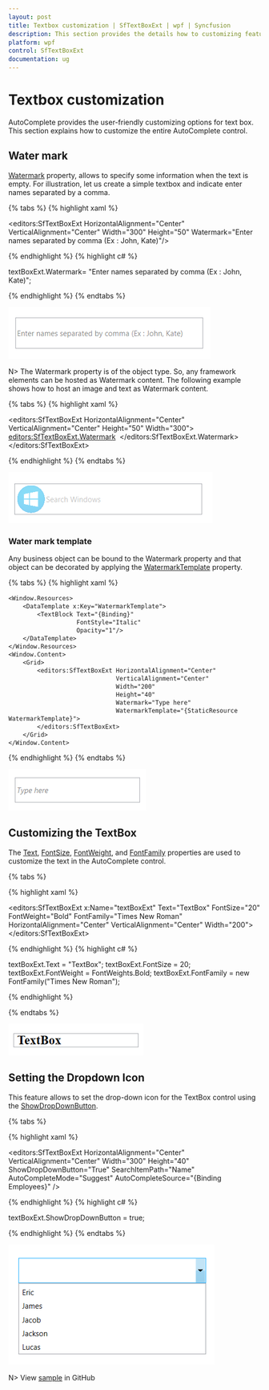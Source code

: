 ```yaml
---
layout: post
title: Textbox customization | SfTextBoxExt | wpf | Syncfusion
description: This section provides the details how to customizing features in WPF SfTextBoxExt control using following properties.
platform: wpf
control: SfTextBoxExt
documentation: ug
---
```


# Textbox customization 

AutoComplete provides the user-friendly customizing options for text box. This section explains how to customize the entire AutoComplete control.


## Water mark 

[Watermark](https://help.syncfusion.com/cr/wpf/Syncfusion.Windows.Controls.Input.SfTextBoxExt.html#Syncfusion_Windows_Controls_Input_SfTextBoxExt_Watermark) property, allows to specify some information when the text is empty. For illustration, let us create a simple textbox and indicate enter names separated by a comma.

{% tabs %}
{% highlight xaml %}

<editors:SfTextBoxExt HorizontalAlignment="Center" 
                      VerticalAlignment="Center" 
                      Width="300" 
                      Height="50"
                      Watermark="Enter names separated by comma (Ex : John, Kate)"/>

{% endhighlight %}
{% highlight c# %}

textBoxExt.Watermark= "Enter names separated by comma (Ex : John, Kate)";

{% endhighlight %}
{% endtabs %}

![Watermark_Text](Textbox_customization_images/Watermark.png)

N> The Watermark property is of the object type. So, any framework elements can be hosted as Watermark content. The following example shows how to host an image and text as Watermark content.

{% tabs %}
{% highlight xaml %}

<editors:SfTextBoxExt HorizontalAlignment="Center"
                      VerticalAlignment="Center" 
                      Height="50"
                      Width="300">
                <editors:SfTextBoxExt.Watermark>
                    <StackPanel Orientation="Horizontal">
                        <Image Source="Windows 8.png" 
                               Margin="2"/>
                        <TextBlock Text="Search Windows" 
                                   HorizontalAlignment="Center" 
                                   VerticalAlignment="Center" 
                                   Opacity="0.5"/>
                    </StackPanel>
                </editors:SfTextBoxExt.Watermark>
</editors:SfTextBoxExt>

{% endhighlight %}
{% endtabs %}

![Watermark_View](Textbox_customization_images/Watermark_img.png)

### Water mark template 

Any business object can be bound to the Watermark property and that object can be decorated by applying the [WatermarkTemplate](https://help.syncfusion.com/cr/wpf/Syncfusion.Windows.Controls.Input.SfTextBoxExt.html#Syncfusion_Windows_Controls_Input_SfTextBoxExt_WatermarkTemplate)  property.

{% tabs %}
{% highlight xaml %}

    <Window.Resources>
        <DataTemplate x:Key="WatermarkTemplate">
            <TextBlock Text="{Binding}" 
                       FontStyle="Italic" 
                       Opacity="1"/>
        </DataTemplate>
    </Window.Resources>
    <Window.Content>
        <Grid>
            <editors:SfTextBoxExt HorizontalAlignment="Center" 
                                  VerticalAlignment="Center"
                                  Width="200"
                                  Height="40"
                                  Watermark="Type here"
                                  WatermarkTemplate="{StaticResource WatermarkTemplate}">
            </editors:SfTextBoxExt>
        </Grid>
    </Window.Content>

{% endhighlight %}
{% endtabs %}

![Watermark_View](Textbox_customization_images/WatermarkTemplate.png)


## Customizing the TextBox

The [Text](https://help.syncfusion.com/cr/wpf/Syncfusion.Windows.Controls.Input.SfTextBoxExt.html#Syncfusion_Windows_Controls_Input_SfTextBoxExt_IgnoreCase), [FontSize](https://help.syncfusion.com/cr/wpf/Syncfusion.Windows.Controls.Input.SfTextBoxExt.html#Syncfusion_Windows_Controls_Input_SfTextBoxExt_IgnoreCase), [FontWeight](https://help.syncfusion.com/cr/wpf/Syncfusion.Windows.Controls.Input.SfTextBoxExt.html#Syncfusion_Windows_Controls_Input_SfTextBoxExt_IgnoreCase), and [FontFamily](https://help.syncfusion.com/cr/wpf/Syncfusion.Windows.Controls.Input.SfTextBoxExt.html#Syncfusion_Windows_Controls_Input_SfTextBoxExt_IgnoreCase) properties are used to customize the text in the AutoComplete control.

{% tabs %}

{% highlight xaml %}

<editors:SfTextBoxExt x:Name="textBoxExt" 
                      Text="TextBox"
                      FontSize="20"
                      FontWeight="Bold"
                      FontFamily="Times New Roman"
                      HorizontalAlignment="Center" 
                      VerticalAlignment="Center" 
                      Width="200">
</editors:SfTextBoxExt>

{% endhighlight %}
{% highlight c# %}

textBoxExt.Text = "TextBox";
textBoxExt.FontSize = 20;
textBoxExt.FontWeight = FontWeights.Bold;
textBoxExt.FontFamily = new FontFamily("Times New Roman");

{% endhighlight %}

{% endtabs %}

![AutoComplete Customization](Textbox_customization_images/Customization.png)



## Setting the Dropdown Icon 

This feature allows to set the drop-down icon for the TextBox control using the [ShowDropDownButton](https://help.syncfusion.com/cr/wpf/Syncfusion.Windows.Controls.Input.SfTextBoxExt.html#Syncfusion_Windows_Controls_Input_SfTextBoxExt_ShowDropDownButton).

{% tabs %}

{% highlight xaml %}

<editors:SfTextBoxExt HorizontalAlignment="Center" 
                      VerticalAlignment="Center" 
                      Width="300"
                      Height="40"
                      ShowDropDownButton="True"
                      SearchItemPath="Name"
                      AutoCompleteMode="Suggest"
                      AutoCompleteSource="{Binding Employees}" />

{% endhighlight %}
{% highlight c# %}

textBoxExt.ShowDropDownButton = true;

{% endhighlight %}
{% endtabs %}

![DropdownIcon](Textbox_customization_images/DropDownIcon.png)


N> View [sample](https://github.com/SyncfusionExamples/wpf-textboxext-examples/tree/master/Samples/Textbox-customization) in GitHub
